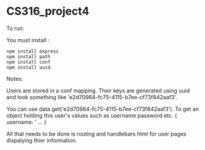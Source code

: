 # CS316_project4


To run:


You must install :

  ```
  npm install express
  npm install path
  npm install conf
  npm install uuid
  ```
  
  
  Notes:
  
  Users are stored in a conf mapping. Their keys are generated using uuid 
  and look something like 'e2d70964-fc75-4115-b7ee-cf73f842aaf3'. 
  
  You can use data.get('e2d70964-fc75-4115-b7ee-cf73f842aaf3'). To get an object holding this user's values such as username password etc. { username: ' ... }
  
  All that needs to be done is routing and handlebars html for user pages dispalying thier information. 
